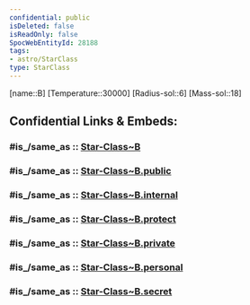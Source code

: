 ```yaml
---
confidential: public
isDeleted: false
isReadOnly: false
SpocWebEntityId: 28188
tags:
- astro/StarClass
type: StarClass
---
```


[name::B]
[Temperature::30000]
[Radius-sol::6]
[Mass-sol::18]


## Confidential Links & Embeds: 

### #is_/same_as :: [Star-Class~B](/_Standards/Astronomy/Star~Class/Star-Class~B.md) 

### #is_/same_as :: [Star-Class~B.public](/_public/Astronomy/Star~Class/Star-Class~B.public.md) 

### #is_/same_as :: [Star-Class~B.internal](/_internal/Astronomy/Star~Class/Star-Class~B.internal.md) 

### #is_/same_as :: [Star-Class~B.protect](/_protect/Astronomy/Star~Class/Star-Class~B.protect.md) 

### #is_/same_as :: [Star-Class~B.private](/_private/Astronomy/Star~Class/Star-Class~B.private.md) 

### #is_/same_as :: [Star-Class~B.personal](/_personal/Astronomy/Star~Class/Star-Class~B.personal.md) 

### #is_/same_as :: [Star-Class~B.secret](/_secret/Astronomy/Star~Class/Star-Class~B.secret.md)

